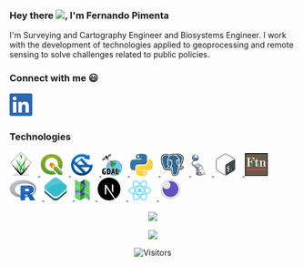 ### Hey there <img src="https://media.giphy.com/media/hvRJCLFzcasrR4ia7z/giphy.gif" width="25px">, I'm Fernando Pimenta

I'm Surveying and Cartography Engineer and Biosystems Engineer. I work with the development of technologies applied to geoprocessing and remote sensing to solve challenges related to public policies.
### Connect with me :smiley:
<a href="https://www.linkedin.com/in/fernando-m-pimenta/">
  <img style="margin-right: 10px;" alt="Fernando's LinkdIn" width="40px" src="./socialnetworks/LinkedIn.png" />
</a>

<br />

### Technologies
<a href="https://grass.osgeo.org/">
  <img style="margin-right: 10px;" alt="GRASS GIS" width="40px" src="./technologies/grassgis.png" />
</a>
<a href="https://qgis.org">
  <img style="margin-right: 10px;" alt="QGIS" width="40px" src="./technologies/qgis.png" />
</a>
<a href="http://www.saga-gis.org/">
  <img style="margin-right: 10px;" alt="SAGA GIS" width="40px" src="./technologies/sagagis.png" />
</a>
<a href="https://gdal.org/">
  <img style="margin-right: 10px;" alt="GDAL" width="36px" src="./technologies/gdal.png" />
</a>
<a href="https://www.python.org/">
  <img style="margin-right: 10px;" alt="Python" width="40px" src="./technologies/python.svg" />
</a>
<a href="https://www.postgresql.org/">
  <img style="margin-right: 10px;" alt="PostgreSQL" width="40px" src="./technologies/postgresql.svg" />
</a>
<a href="https://postgis.net/">
  <img style="margin-right: 10px;" alt="PostGIS" width="26px" src="./technologies/postgis.png" />
</a>
<a href="https://devdocs.io/bash/">
  <img style="margin-right: 10px;" alt="Bash - Bourne again Shell Script" width="40px" src="./technologies/shellscript.png" />
</a>
<a href="https://www.fortran90.org/">
  <img style="margin-right: 10px;" alt="Fortran" width="40px" src="./technologies/fortran.png" />
</a>
<a href="https://www.r-project.org/">
  <img style="margin-right: 10px;" alt="R Statistical computing" width="47px" src="./technologies/R.svg" />
</a>
<a href="https://openlayers.org/">
  <img style="margin-right: 10px;" alt="Openlayers" width="40px" src="./technologies/openlayers.png" />
</a>
<a href="https://mapserver.org/">
  <img style="margin-right: 10px;" alt="Mapserver - Open source web mapping" width="26px" src="./technologies/mapserver.png" />
</a>
<a href="https://nextjs.org/">
  <img style="margin-right: 10px;" alt="NextJS" width="40px" src="./technologies/nextjs.svg" />
</a>
<a href="https://www.linkedin.com/in/fernando-m-pimenta/">
  <img style="margin-right: 10px;" alt="ReactJS" width="40px" src="./technologies/reactjs.svg" />
</a>
<a href="https://insomnia.rest/">
  <img style="margin-right: 10px;" alt="Insomnia" width="40px" src="./technologies/insomnia.png" />
</a>

<br />

<div align="center">
  <p>
    <a href="https://github.com/pimentafm">
      <img align="center" src="https://github-readme-stats.vercel.app/api?username=pimentafm&theme=tokyonight&show_icons=true&hide_border=true" />
    </a>
  </p>

  <p>
    <a href="https://github.com/pimentafm">
      <img align="center" src="https://github-readme-stats.vercel.app/api/top-langs/?username=pimentafm&layout=compact&theme=tokyonight&hide_border=true&hide=Jupyter%20Notebook" />
    </a>
  </p>
</div>

<p align=center>                           
  <img align=center  src="https://visitor-badge.laobi.icu/badge?page_id=sabesansathananthan.sabesansathananthan" alt="Visitors">                     
</p>